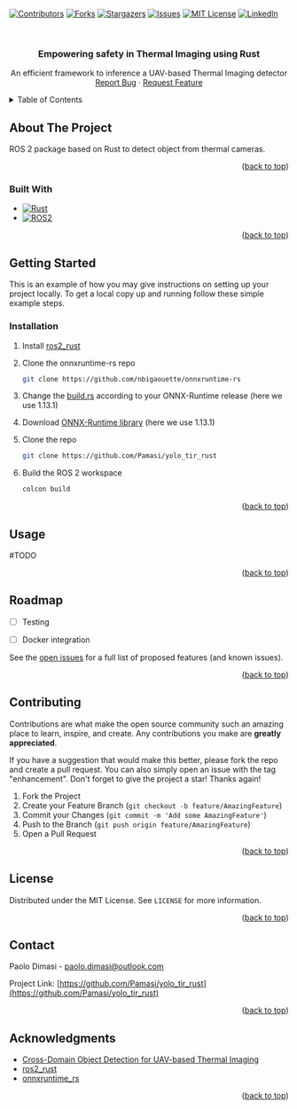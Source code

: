 <!-- Improved compatibility of back to top link: See: https://github.com/othneildrew/Best-README-Template/pull/73 -->
<a name="readme-top"></a>
<!--
*** Thanks for checking out the Best-README-Template. If you have a suggestion
*** that would make this better, please fork the repo and create a pull request
*** or simply open an issue with the tag "enhancement".
*** Don't forget to give the project a star!
*** Thanks again! Now go create something AMAZING! :D
-->



<!-- PROJECT SHIELDS -->
<!--
*** I'm using markdown "reference style" links for readability.
*** Reference links are enclosed in brackets [ ] instead of parentheses ( ).
*** See the bottom of this document for the declaration of the reference variables
*** for contributors-url, forks-url, etc. This is an optional, concise syntax you may use.
*** https://www.markdownguide.org/basic-syntax/#reference-style-links
-->
[![Contributors][contributors-shield]][contributors-url]
[![Forks][forks-shield]][forks-url]
[![Stargazers][stars-shield]][stars-url]
[![Issues][issues-shield]][issues-url]
[![MIT License][license-shield]][license-url]
[![LinkedIn][linkedin-shield]][linkedin-url]



<!-- PROJECT LOGO -->
<br />
<div align="center">

<h3 align="center">Empowering safety in Thermal Imaging using Rust
</h3>

  <p align="center">
    An efficient framework to inference a UAV-based Thermal Imaging detector 
    <br />
    <a href="https://github.com/Pamasi/yolo_tir_rust/issues">Report Bug</a>
    ·
    <a href="https://github.com/Pamasi/yolo_tir_rust/issues">Request Feature</a>
  </p>
</div>



<!-- TABLE OF CONTENTS -->
<details>
  <summary>Table of Contents</summary>
  <ol>
    <li>
      <a href="#about-the-project">About The Project</a>
      <ul>
        <li><a href="#built-with">Built With</a></li>
      </ul>
    </li>
    <li>
      <a href="#getting-started">Getting Started</a>
      <ul>
        <li><a href="#prerequisites">Prerequisites</a></li>
        <li><a href="#installation">Installation</a></li>
      </ul>
    </li>
    <li><a href="#usage">Usage</a></li>
    <li><a href="#roadmap">Roadmap</a></li>
    <li><a href="#contributing">Contributing</a></li>
    <li><a href="#license">License</a></li>
    <li><a href="#contact">Contact</a></li>
    <li><a href="#acknowledgments">Acknowledgments</a></li>
  </ol>
</details>



<!-- ABOUT THE PROJECT -->
## About The Project
ROS 2 package based on Rust to detect object from thermal cameras.

<p align="right">(<a href="#readme-top">back to top</a>)</p>



### Built With

* [![Rust][Rust.js]][Rust-url]
* [![ROS2][ROS2.js]][ROS2-url]


<p align="right">(<a href="#readme-top">back to top</a>)</p>



<!-- GETTING STARTED -->
## Getting Started

This is an example of how you may give instructions on setting up your project locally.
To get a local copy up and running follow these simple example steps.

### Installation

1. Install  [ros2_rust](https://github.com/ros2-rust/ros2_rust)

2. Clone the onnxruntime-rs repo
   ```sh
   git clone https://github.com/nbigaouette/onnxruntime-rs

   ```
3. Change the [build.rs](https://github.com/nbigaouette/onnxruntime-rs/blob/master/onnxruntime-sys/build.rs) according to your ONNX-Runtime release (here we use 1.13.1)
4. Download [ONNX-Runtime library](https://github.com/microsoft/onnxruntime/releases) (here we use 1.13.1)
2. Clone the repo
   ```sh
   git clone https://github.com/Pamasi/yolo_tir_rust

   ```
3. Build the ROS 2 workspace
   ```sh
   colcon build 
   ```

<p align="right">(<a href="#readme-top">back to top</a>)</p>



<!-- USAGE EXAMPLES -->
## Usage

#TODO

<p align="right">(<a href="#readme-top">back to top</a>)</p>



<!-- ROADMAP -->
## Roadmap

- [ ] Testing
- [ ] Docker integration


See the [open issues](https://github.com/Pamasi/yolo_tir_rust/issues) for a full list of proposed features (and known issues).

<p align="right">(<a href="#readme-top">back to top</a>)</p>



<!-- CONTRIBUTING -->
## Contributing

Contributions are what make the open source community such an amazing place to learn, inspire, and create. Any contributions you make are **greatly appreciated**.

If you have a suggestion that would make this better, please fork the repo and create a pull request. You can also simply open an issue with the tag "enhancement".
Don't forget to give the project a star! Thanks again!

1. Fork the Project
2. Create your Feature Branch (`git checkout -b feature/AmazingFeature`)
3. Commit your Changes (`git commit -m 'Add some AmazingFeature'`)
4. Push to the Branch (`git push origin feature/AmazingFeature`)
5. Open a Pull Request

<p align="right">(<a href="#readme-top">back to top</a>)</p>



<!-- LICENSE -->
## License

Distributed under the MIT License. See `LICENSE` for more information.

<p align="right">(<a href="#readme-top">back to top</a>)</p>



<!-- CONTACT -->
## Contact

Paolo Dimasi - paolo.dimasi@outlook.com

Project Link: [https://github.com/Pamasi/yolo_tir_rust](https://github.com/Pamasi/yolo_tir_rust)

<p align="right">(<a href="#readme-top">back to top</a>)</p>



<!-- ACKNOWLEDGMENTS -->
## Acknowledgments
* [Cross-Domain Object Detection for UAV-based Thermal Imaging](https://github.com/Pamasi/tir_cross_domain)
* [ros2_rust](https://github.com/ros2-rust/ros2_rust)
* [onnxruntime_rs](https://github.com/nbigaouette/onnxruntime-rs)

<p align="right">(<a href="#readme-top">back to top</a>)</p>



<!-- MARKDOWN LINKS & IMAGES -->
<!-- https://www.markdownguide.org/basic-syntax/#reference-style-links -->
[contributors-shield]: https://img.shields.io/github/contributors/Pamasi/yolo_tir_rust.svg?style=for-the-badge
[contributors-url]: https://github.com/Pamasi/yolo_tir_rust/graphs/contributors
[forks-shield]: https://img.shields.io/github/forks/Pamasi/yolo_tir_rust.svg?style=for-the-badge
[forks-url]: https://github.com/Pamasi/yolo_tir_rust/network/members
[stars-shield]: https://img.shields.io/github/stars/Pamasi/yolo_tir_rust.svg?style=for-the-badge
[stars-url]: https://github.com/Pamasi/yolo_tir_rust/stargazers
[issues-shield]: https://img.shields.io/github/issues/Pamasi/repo_name.svg?style=for-the-badge
[issues-url]: https://github.com/Pamasi/yolo_tir_rust/issues
[license-shield]: https://img.shields.io/github/license/Pamasi/yolo_tir_rust.svg?style=for-the-badge
[license-url]: https://github.com/Pamasi/yolo_tir_rust/blob/master/LICENSE.txt
[linkedin-shield]: https://img.shields.io/badge/-LinkedIn-black.svg?style=for-the-badge&logo=linkedin&colorB=555
[linkedin-url]: https://linkedin.com/in/paolo-dimasi


[Rust-url]: https://www.rust-lang.org/
[Rust.js]: https://img.shields.io/badge/Rust-20232A?style=for-the-badge&logo=rust&logoColor=61DAFB
[ROS2-url]: https://www.ros.org/
[ROS2.js]: https://img.shields.io/badge/ROS-2-35495E?style=for-the-badge&logo=ros2&logoColor=4FC08D

